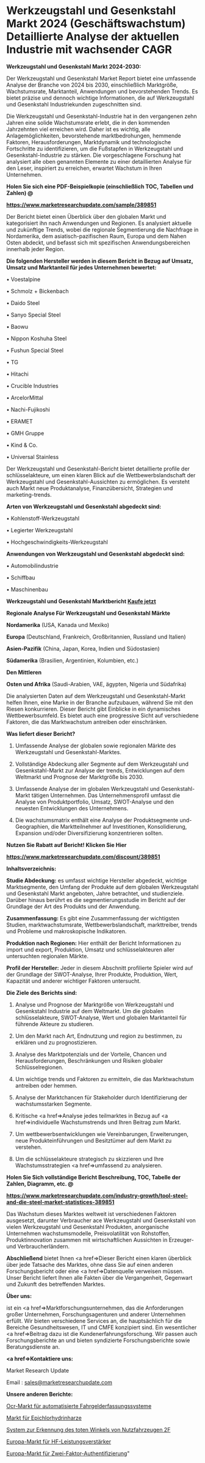 # Werkzeugstahl und Gesenkstahl Markt 2024 (Geschäftswachstum) Detaillierte Analyse der aktuellen Industrie mit wachsender CAGR

<strong>Werkzeugstahl und Gesenkstahl Markt 2024-2030:</strong>

Der Werkzeugstahl und Gesenkstahl Market Report bietet eine umfassende Analyse der Branche von 2024 bis 2030, einschließlich Marktgröße, Wachstumsrate, Marktanteil, Anwendungen und bevorstehenden Trends. Es bietet präzise und dennoch wichtige Informationen, die auf Werkzeugstahl und Gesenkstahl Industriekunden zugeschnitten sind.

Die Werkzeugstahl und Gesenkstahl-Industrie hat in den vergangenen zehn Jahren eine solide Wachstumsrate erlebt, die in den kommenden Jahrzehnten viel erreichen wird. Daher ist es wichtig, alle Anlagemöglichkeiten, bevorstehende marktbedrohungen, hemmende Faktoren, Herausforderungen, Marktdynamik und technologische Fortschritte zu identifizieren, um die Fußstapfen in Werkzeugstahl und Gesenkstahl-Industrie zu stärken. Die vorgeschlagene Forschung hat analysiert alle oben genannten Elemente zu einer detaillierten Analyse für den Leser, inspiriert zu erreichen, erwartet Wachstum in Ihren Unternehmen.



<strong>Holen Sie sich eine PDF-Beispielkopie (einschließlich TOC, Tabellen und Zahlen) @
</strong>

<strong><a href=https://www.marketresearchupdate.com/sample/389851>

<strong>https://www.marketresearchupdate.com/sample/389851</u></font></a></strong></strong>

Der Bericht bietet einen Überblick über den globalen Markt und kategorisiert ihn nach Anwendungen und Regionen. Es analysiert aktuelle und zukünftige Trends, wobei die regionale Segmentierung die Nachfrage in Nordamerika, dem asiatisch-pazifischen Raum, Europa und dem Nahen Osten abdeckt, und befasst sich mit spezifischen Anwendungsbereichen innerhalb jeder Region.



<strong>Die folgenden Hersteller werden in diesem Bericht in Bezug auf Umsatz, Umsatz und Marktanteil für jedes Unternehmen bewertet:</strong>

• Voestalpine

• Schmolz + Bickenbach

• Daido Steel

• Sanyo Special Steel

• Baowu

• Nippon Koshuha Steel

• Fushun Special Steel

• TG

• Hitachi

• Crucible Industries

• ArcelorMittal

• Nachi-Fujikoshi

• ERAMET

• GMH Gruppe

• Kind & Co.

• Universal Stainless

Der Werkzeugstahl und Gesenkstahl-Bericht bietet detaillierte profile der schlüsselakteure, um einen klaren Blick auf die Wettbewerbslandschaft der Werkzeugstahl und Gesenkstahl-Aussichten zu ermöglichen. Es versteht auch Markt neue Produktanalyse, Finanzübersicht, Strategien und marketing-trends.



<strong>Arten von Werkzeugstahl und Gesenkstahl abgedeckt sind:</strong>

• Kohlenstoff-Werkzeugstahl

• Legierter Werkzeugstahl

• Hochgeschwindigkeits-Werkzeugstahl



<strong>Anwendungen von Werkzeugstahl und Gesenkstahl abgedeckt sind:</strong>

• Automobilindustrie

• Schiffbau

• Maschinenbau



<strong>Werkzeugstahl und Gesenkstahl Marktbericht <a href=https://www.marketresearchupdate.com/buynow/389851>Kaufe jetzt</a></strong>



<strong>Regionale Analyse Für Werkzeugstahl und Gesenkstahl Märkte</strong>



<strong>Nordamerika</strong> (USA, Kanada und Mexiko)



<strong>Europa</strong> (Deutschland, Frankreich, Großbritannien, Russland und Italien)



<strong>Asien-Pazifik</strong> (China, Japan, Korea, Indien und Südostasien)



<strong>Südamerika</strong> (Brasilien, Argentinien, Kolumbien, etc.)



<strong>Den Mittleren</strong> 

<strong>Osten und Afrika</strong> (Saudi-Arabien, VAE, ägypten, Nigeria und Südafrika)

Die analysierten Daten auf dem Werkzeugstahl und Gesenkstahl-Markt helfen Ihnen, eine Marke in der Branche aufzubauen, während Sie mit den Riesen konkurrieren. Dieser Bericht gibt Einblicke in ein dynamisches Wettbewerbsumfeld. Es bietet auch eine progressive Sicht auf verschiedene Faktoren, die das Marktwachstum antreiben oder einschränken.



<strong>Was liefert dieser Bericht?</strong>

1. Umfassende Analyse der globalen sowie regionalen Märkte des Werkzeugstahl und Gesenkstahl-Marktes.

2. Vollständige Abdeckung aller Segmente auf dem Werkzeugstahl und Gesenkstahl-Markt zur Analyse der trends, Entwicklungen auf dem Weltmarkt und Prognose der Marktgröße bis 2030.

3. Umfassende Analyse der im globalen Werkzeugstahl und Gesenkstahl-Markt tätigen Unternehmen. Das Unternehmensprofil umfasst die Analyse von Produktportfolio, Umsatz, SWOT-Analyse und den neuesten Entwicklungen des Unternehmens.

4. Die wachstumsmatrix enthält eine Analyse der Produktsegmente und-Geographien, die Marktteilnehmer auf Investitionen, Konsolidierung, Expansion und/oder Diversifizierung konzentrieren sollten.



<strong>Nutzen Sie Rabatt auf Bericht! Klicken Sie Hier
</strong>

<strong><a href=https://www.marketresearchupdate.com/discount/389851>https://www.marketresearchupdate.com/discount/389851</b></u></font></strong></a>



<strong>Inhaltsverzeichnis:</strong>



<strong>Studie Abdeckung:</strong> es umfasst wichtige Hersteller abgedeckt, wichtige Marktsegmente, den Umfang der Produkte auf dem globalen Werkzeugstahl und Gesenkstahl Markt angeboten, Jahre betrachtet, und studienziele. Darüber hinaus berührt es die segmentierungsstudie im Bericht auf der Grundlage der Art des Produkts und der Anwendung.



<strong>Zusammenfassung:</strong> Es gibt eine Zusammenfassung der wichtigsten Studien, marktwachstumsrate, Wettbewerbslandschaft, markttreiber, trends und Probleme und makroskopische Indikatoren.



<strong>Produktion nach Regionen:</strong> Hier enthält der Bericht Informationen zu import und export, Produktion, Umsatz und schlüsselakteuren aller untersuchten regionalen Märkte.



<strong>Profil der Hersteller:</strong> Jeder in diesem Abschnitt profilierte Spieler wird auf der Grundlage der SWOT-Analyse, Ihrer Produkte, Produktion, Wert, Kapazität und anderer wichtiger Faktoren untersucht.



<strong>Die Ziele des Berichts sind:</strong>

1) Analyse und Prognose der Marktgröße von Werkzeugstahl und Gesenkstahl Industrie auf dem Weltmarkt.
Um die globalen schlüsselakteure, SWOT-Analyse, Wert und globalen Marktanteil für führende Akteure zu studieren.

2) Um den Markt nach Art, Endnutzung und region zu bestimmen, zu erklären und zu prognostizieren.

3) Analyse des Marktpotenzials und der Vorteile, Chancen und Herausforderungen, Beschränkungen und Risiken globaler Schlüsselregionen.

4) Um wichtige trends und Faktoren zu ermitteln, die das Marktwachstum antreiben oder hemmen.

5) Analyse der Marktchancen für Stakeholder durch Identifizierung der wachstumsstarken Segmente.

6) Kritische <a href=>Analyse</a> jedes teilmarktes in Bezug auf <a href=>individuelle</a> Wachstumstrends und Ihren Beitrag zum Markt.

7) Um wettbewerbsentwicklungen wie Vereinbarungen, Erweiterungen, neue Produkteinführungen und Besitztümer auf dem Markt zu verstehen.

8) Um die schlüsselakteure strategisch zu skizzieren und Ihre Wachstumsstrategien <a href=>umfassend</a> zu analysieren.



<strong>Holen Sie Sich vollständige Bericht Beschreibung, TOC, Tabelle der Zahlen, Diagramm, etc. @ </strong>

<strong><a href=https://www.marketresearchupdate.com/industry-growth/tool-steel-and-die-steel-market-statistices-389851>https://www.marketresearchupdate.com/industry-growth/tool-steel-and-die-steel-market-statistices-389851</a></font></strong>

Das Wachstum dieses Marktes weltweit ist verschiedenen Faktoren ausgesetzt, darunter Verbraucher ace Werkzeugstahl und Gesenkstahl von vielen Werkzeugstahl und Gesenkstahl Produkten, anorganische Unternehmen wachstumsmodelle, Preisvolatilität von Rohstoffen, Produktinnovation zusammen mit wirtschaftlichen Aussichten in Erzeuger-und Verbraucherländern.



<strong>Abschließend</strong> bietet Ihnen <a href=>Dieser</a> Bericht einen klaren überblick über jede Tatsache des Marktes, ohne dass Sie auf einen anderen Forschungsbericht oder eine <a href=>Datenquelle</a> verweisen müssen. Unser Bericht liefert Ihnen alle Fakten über die Vergangenheit, Gegenwart und Zukunft des betreffenden Marktes.



<strong>Über uns:</strong>

 ist ein <a href=>Marktfors</a>chungsunternehmen, das die Anforderungen großer Unternehmen, Forschungsagenturen und anderer Unternehmen erfüllt. Wir bieten verschiedene Services an, die hauptsächlich für die Bereiche Gesundheitswesen, IT und CMFE konzipiert sind. Ein wesentlicher <a href=>Beitrag</a> dazu ist die Kundenerfahrungsforschung. Wir passen auch Forschungsberichte an und bieten syndizierte Forschungsberichte sowie Beratungsdienste an.



<strong><a href=>Kontaktiere uns:</a></strong>

Market Research Update

Email : sales@marketresearchupdate.com



<strong>Unsere anderen Berichte:</strong>

<a href=https://www.linkedin.com/pulse/ocr-automated-fare-collection-system-market-latest-report>Ocr-Markt für automatisierte Fahrgelderfassungssysteme</a>

<a href=https://www.linkedin.com/pulse/epichlorohydrin-resin-market-outlooks>Markt für Epichlorhydrinharze</a>

<a href=https://www.linkedin.com/pulse/commercial-vehicle-blind-spot-detection-system-2f>System zur Erkennung des toten Winkels von Nutzfahrzeugen 2F</a>

<a href=https://www.linkedin.com/pulse/europe-rf-power-amplifiers-market-new-report>Europa-Markt für HF-Leistungsverstärker</a>

<a href=https://www.linkedin.com/pulse/europe-two-factor-authentication-market-2023>Europa-Markt für Zwei-Faktor-Authentifizierung</a>"
